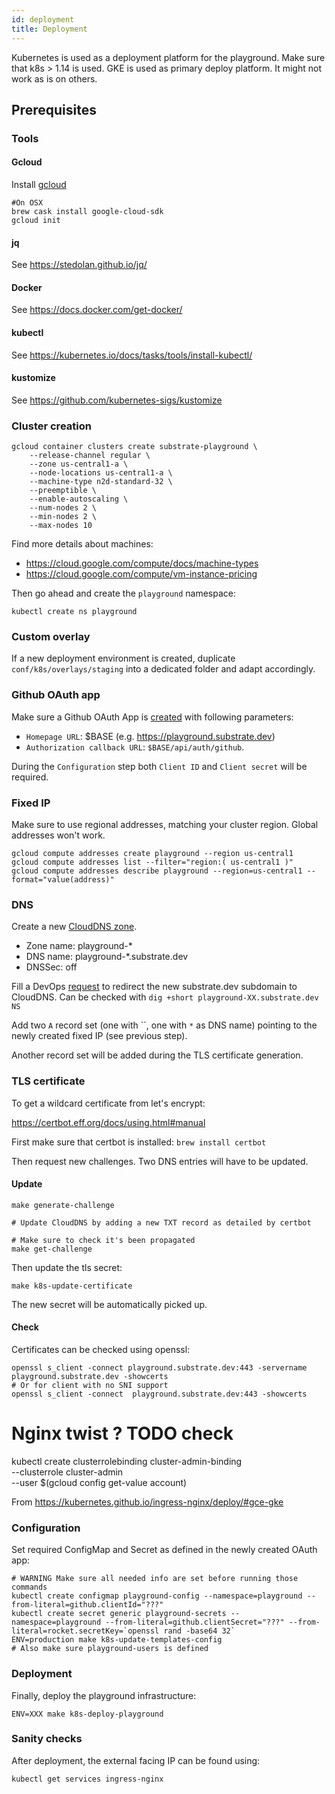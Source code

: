```yaml
---
id: deployment
title: Deployment
---
```


Kubernetes is used as a deployment platform for the playground. Make sure that k8s > 1.14 is used.
GKE is used as primary deploy platform. It might not work as is on others.

## Prerequisites

### Tools

#### Gcloud

Install [gcloud](https://cloud.google.com/sdk/docs/)

```shell
#On OSX
brew cask install google-cloud-sdk
gcloud init
```
#### jq

See https://stedolan.github.io/jq/
#### Docker

See https://docs.docker.com/get-docker/

#### kubectl

See https://kubernetes.io/docs/tasks/tools/install-kubectl/
#### kustomize

See https://github.com/kubernetes-sigs/kustomize
### Cluster creation

```shell
gcloud container clusters create substrate-playground \
    --release-channel regular \
    --zone us-central1-a \
    --node-locations us-central1-a \
    --machine-type n2d-standard-32 \
    --preemptible \
    --enable-autoscaling \
    --num-nodes 2 \
    --min-nodes 2 \
    --max-nodes 10
```

Find more details about machines:

* https://cloud.google.com/compute/docs/machine-types
* https://cloud.google.com/compute/vm-instance-pricing

Then go ahead and create the `playground` namespace:

```shell
kubectl create ns playground
```

### Custom overlay

If a new deployment environment is created, duplicate `conf/k8s/overlays/staging` into a dedicated folder and adapt accordingly.
### Github OAuth app

Make sure a Github OAuth App is [created](https://docs.github.com/en/developers/apps/creating-an-oauth-app) with following parameters:

* `Homepage URL`: $BASE (e.g. https://playground.substrate.dev)
* `Authorization callback URL`: `$BASE/api/auth/github`.

During the `Configuration` step both `Client ID` and `Client secret` will be required.
### Fixed IP

Make sure to use regional addresses, matching your cluster region. Global addresses won't work.

```
gcloud compute addresses create playground --region us-central1
gcloud compute addresses list --filter="region:( us-central1 )"
gcloud compute addresses describe playground --region=us-central1 --format="value(address)"
```

### DNS

Create a new [CloudDNS zone](https://console.cloud.google.com/net-services/dns/zones/new/create?authuser=1&project=substrateplayground-252112).

* Zone name: playground-*
* DNS name: playground-*.substrate.dev
* DNSSec: off

Fill a DevOps [request](https://github.com/paritytech/devops/issues/732) to redirect the new substrate.dev subdomain to CloudDNS.
Can be checked with `dig +short playground-XX.substrate.dev NS`

Add two `A` record set (one with ``, one with `*` as DNS name) pointing to the newly created fixed IP (see previous step).

Another record set will be added during the TLS certificate generation.
### TLS certificate

To get a wildcard certificate from let's encrypt:

https://certbot.eff.org/docs/using.html#manual

First make sure that certbot is installed: `brew install certbot`

Then request new challenges. Two DNS entries will have to be updated.

#### Update

```
make generate-challenge

# Update CloudDNS by adding a new TXT record as detailed by certbot

# Make sure to check it's been propagated
make get-challenge
```

Then update the tls secret:

```
make k8s-update-certificate
```

The new secret will be automatically picked up.

#### Check

Certificates can be checked using openssl:

```shell
openssl s_client -connect playground.substrate.dev:443 -servername playground.substrate.dev -showcerts
# Or for client with no SNI support
openssl s_client -connect  playground.substrate.dev:443 -showcerts
```

# Nginx twist ? TODO check


kubectl create clusterrolebinding cluster-admin-binding \
  --clusterrole cluster-admin \
  --user $(gcloud config get-value account)

From https://kubernetes.github.io/ingress-nginx/deploy/#gce-gke
### Configuration

Set required ConfigMap and Secret as defined in the newly created OAuth app:

```shell
# WARNING Make sure all needed info are set before running those commands
kubectl create configmap playground-config --namespace=playground --from-literal=github.clientId="???"
kubectl create secret generic playground-secrets --namespace=playground --from-literal=github.clientSecret="???" --from-literal=rocket.secretKey=`openssl rand -base64 32`
ENV=production make k8s-update-templates-config
# Also make sure playground-users is defined
```

### Deployment

Finally, deploy the playground infrastructure:

```
ENV=XXX make k8s-deploy-playground
```
### Sanity checks

After deployment, the external facing IP can be found using:

```
kubectl get services ingress-nginx
```
